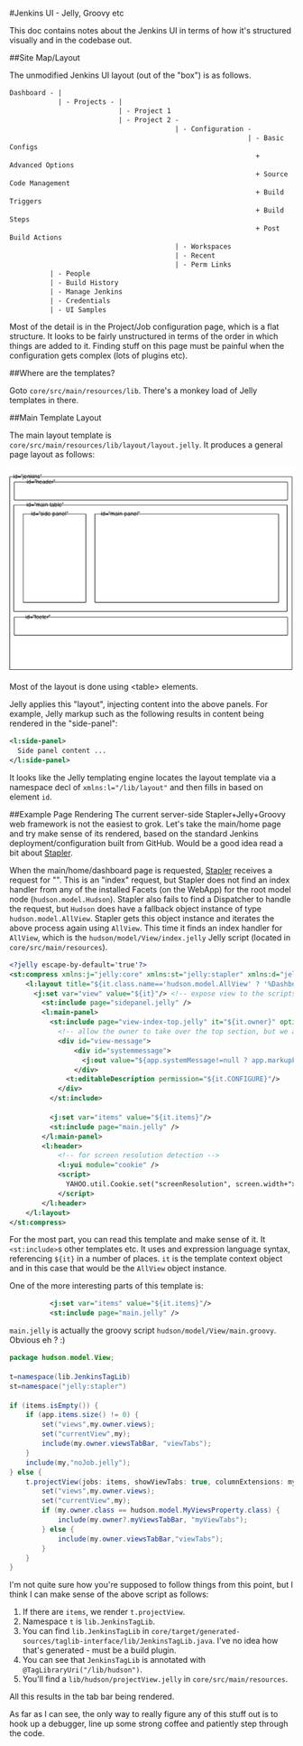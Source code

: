 #Jenkins UI - Jelly, Groovy etc

This doc contains notes about the Jenkins UI in terms of how it's structured visually and in the codebase out.

##Site Map/Layout

The unmodified Jenkins UI layout (out of the "box") is as follows.

```
Dashboard - |
            | - Projects - |
                           | - Project 1
                           | - Project 2 -
                                         | - Configuration -
                                                           | - Basic Configs
                                                             + Advanced Options
                                                             + Source Code Management
                                                             + Build Triggers
                                                             + Build Steps
                                                             + Post Build Actions
                                         | - Workspaces
                                         | - Recent
                                         | - Perm Links
          | - People
          | - Build History
          | - Manage Jenkins
          | - Credentials
          | - UI Samples
```

Most of the detail is in the Project/Job configuration page, which is a flat structure. It looks to be fairly unstructured in terms of the order in which things are added to it.  Finding stuff on this page must be painful when the configuration gets complex (lots of plugins etc).

##Where are the templates?

Goto `core/src/main/resources/lib`.  There's a monkey load of Jelly templates in there.

##Main Template Layout

The main layout template is `core/src/main/resources/lib/layout/layout.jelly`.  It produces a general page layout as follows:

![Page Layout](images/page-layout.png)

Most of the layout is done using &lt;table&gt; elements.

Jelly applies this "layout", injecting content into the above panels.  For example, Jelly markup such as the following results in content being rendered in the "side-panel":

``` xml
<l:side-panel>
  Side panel content ...
</l:side-panel>
```

It looks like the Jelly templating engine locates the layout template via a namespace decl of `xmlns:l="/lib/layout"` and then fills in based on element `id`.

##Example Page Rendering
The current server-side Stapler+Jelly+Groovy web framework is not the easiest to grok.  Let's take the main/home page and try make sense of its rendered, based on the standard Jenkins deployment/configuration built from GitHub.  Would be a good idea read a bit about [Stapler](jenkins-stapler.md).

When the main/home/dashboard page is requested, [Stapler](jenkins-stapler.md) receives a request for "". This is an "index" request, but Stapler does not find an index handler from any of the installed Facets (on the WebApp) for the root model node (`hudson.model.Hudson`).  Stapler also fails to find a Dispatcher to handle the request, but `Hudson` does have a fallback object instance of type `hudson.model.AllView`.  Stapler gets this object instance and
iterates the above process again using `AllView`.  This time it finds an index handler for `AllView`, which is the `hudson/model/View/index.jelly` Jelly script (located in `core/src/main/resources`).

```xml
<?jelly escape-by-default='true'?>
<st:compress xmlns:j="jelly:core" xmlns:st="jelly:stapler" xmlns:d="jelly:define" xmlns:l="/lib/layout" xmlns:t="/lib/hudson" xmlns:f="/lib/form" xmlns:i="jelly:fmt">
    <l:layout title="${it.class.name=='hudson.model.AllView' ? '%Dashboard' : it.viewName}${not empty it.ownerItemGroup.fullDisplayName?' ['+it.ownerItemGroup.fullDisplayName+']':''}" norefresh="${!it.automaticRefreshEnabled}">
      <j:set var="view" value="${it}"/> <!-- expose view to the scripts we include from owner -->
        <st:include page="sidepanel.jelly" />
        <l:main-panel>
          <st:include page="view-index-top.jelly" it="${it.owner}" optional="true">
            <!-- allow the owner to take over the top section, but we also need the default to be backward compatible -->
            <div id="view-message">
                <div id="systemmessage">
                  <j:out value="${app.systemMessage!=null ? app.markupFormatter.translate(app.systemMessage) : ''}" />
                </div>
              <t:editableDescription permission="${it.CONFIGURE}"/>
            </div>
          </st:include>

          <j:set var="items" value="${it.items}"/>
          <st:include page="main.jelly" />
        </l:main-panel>
        <l:header>
            <!-- for screen resolution detection -->
            <l:yui module="cookie" />
            <script>
              YAHOO.util.Cookie.set("screenResolution", screen.width+"x"+screen.height);
            </script>
        </l:header>
    </l:layout>
</st:compress>
```

For the most part, you can read this template and make sense of it.  It `<st:include>`s other templates etc.  It uses and expression language syntax, referencing `${it}` in a number of places.  `it` is the template context object and in this case that would be the `AllView` object instance.

One of the more interesting parts of this template is:

```xml
          <j:set var="items" value="${it.items}"/>
          <st:include page="main.jelly" />
```

`main.jelly` is actually the groovy script `hudson/model/View/main.groovy`.  Obvious eh ? :)

```java
package hudson.model.View;

t=namespace(lib.JenkinsTagLib)
st=namespace("jelly:stapler")

if (items.isEmpty()) {
    if (app.items.size() != 0) {
        set("views",my.owner.views);
        set("currentView",my);
        include(my.owner.viewsTabBar, "viewTabs");
    }
    include(my,"noJob.jelly");
} else {
    t.projectView(jobs: items, showViewTabs: true, columnExtensions: my.columns, indenter: my.indenter, itemGroup: my.owner.itemGroup) {
        set("views",my.owner.views);
        set("currentView",my);
        if (my.owner.class == hudson.model.MyViewsProperty.class) {
            include(my.owner?.myViewsTabBar, "myViewTabs");
        } else {
            include(my.owner.viewsTabBar,"viewTabs");
        }
    }
}
```

I'm not quite sure how you're supposed to follow things from this point, but I think I can make sense of the above script as follows:

1. If there are `items`, we render `t.projectView`.
1. Namespace `t` is `lib.JenkinsTagLib`.
1. You can find `lib.JenkinsTagLib` in `core/target/generated-sources/taglib-interface/lib/JenkinsTagLib.java`.  I've no idea how that's generated - must be a build plugin.
1. You can see that `JenkinsTagLib` is annotated with `@TagLibraryUri("/lib/hudson")`.
1. You'll find a `lib/hudson/projectView.jelly` in `core/src/main/resources`.

All this results in the tab bar being rendered.

As far as I can see, the only way to really figure any of this stuff out is to hook up a debugger, line up some strong coffee and patiently step through the code.
